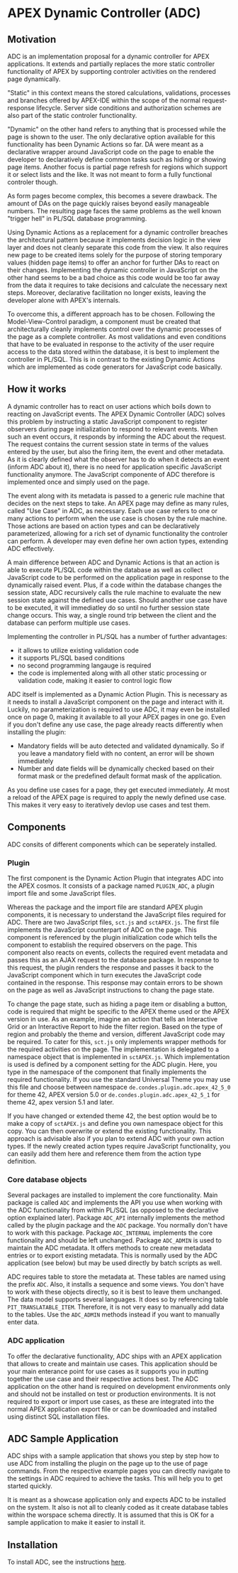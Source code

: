 # APEX Dynamic Controller (ADC)

## Motivation

ADC is an implementation proposal for a dynamic controller for APEX applications. It extends and partially replaces the more static controller functionality of APEX by supporting controler activities on the rendered page dynamically.

"Static" in this context means the stored calculations, validations, processes and branches offered by APEX-IDE within the scope of the normal request-response lifecycle. Server side conditions and authorization schemes are also part of the static controler functionality.

"Dynamic" on the other hand refers to anything that is processed while the page is shown to the user. The only declarative option available for this functionality has been Dynamic Actions so far. DA were meant as a declarative wrapper around JavaScript code on the page to enable the developer to declaratively define common tasks such as hiding or showing page items. Another focus is partial page refresh for regions which support it or select lists and the like. It was not meant to form a fully functional controler though.

As form pages become complex, this becomes a severe drawback. The amount of DAs on the page quickly raises beyond easily manageable numbers. The resulting page faces the same problems as the well known "trigger hell" in PL/SQL database programming.

Using Dynamic Actions as a replacement for a dynamic controller breaches the architectural pattern because it implements decision logic in the view layer and does not cleanly separate this code from the view. It also requires new page to be created items solely for the purpose of storing temporary values (hidden page items) to offer an anchor for further DAs to react on their changes. Implementing the dynamic controller in JavaScript on the other hand seems to be a bad choice as this code would be too far away from the data it requires to take decisions and calculate the necessary next steps. Moreover, declarative facilitation no longer exists, leaving the developer alone with APEX's internals.

To overcome this, a different approach has to be chosen. Following the Model-View-Control paradigm, a component must be created that architecturally cleanly implements control over the dynamic processes of the page as a complete controller. As most validations and even conditions that have to be evaluated in response to the activity of the user require access to the data stored within the database, it is best to implement the controller in PL/SQL. This is in contrast to the existing Dynamic Actions which are implemented as code generators for JavaScript code basically.

## How it works

A dynamic controller has to react on user actions which boils down to reacting on JavaScript events. The APEX Dynamic Controller (ADC) solves this problem by instructing a static JavaScript component to register observers during page initialization to respond to relevant events. When such an event occurs, it responds by informing the ADC about the request. The request contains the current session state in terms of the values entered by the user, but also the firing item, the event and other metadata. As it is clearly defined what the observer has to do when it detects an event (inform ADC about it), there is no need for application specific JavaScript functionality anymore. The JavaScript componente of ADC therefore is implemented once and simply used on the page.

The event along with its metadata is passed to a generic rule machine that decides on the next steps to take. An APEX page may define as many rules, called "Use Case" in ADC, as necessary. Each use case refers to one or many actions to perform when the use case is chosen by the rule machine. Those actions are based on action types and can be declaratively parameterized, allowing for a rich set of dynamic functionality the controler can perform. A developer may even define her own action types, extending ADC effectively.

A main difference between ADC and Dynamic Actions is that an action is able to execute PL/SQL code within the database as well as collect JavaScript code to be performed on the application page in response to the dynamically raised event. Plus, if a code within the database changes the session state, ADC recursively calls the rule machine to evaluate the new session state against the defined use cases. Should another use case have to be executed, it will immediatley do so until no further session state change occurs. This way, a single round trip between the client and the database can perform multiple use cases.

Implementing the controller in PL/SQL has a number of further advantages:
-  it allows to utilize existing validation code
-  it supports PL/SQL based conditions
-  no second programming langauge is required
-  the code is implemented along with all other static processing or validation code, making it easier to control logic flow

ADC itself is implemented as a Dynamic Action Plugin. This is necessary as it needs to install a JavaScript component on the page and interact with it. Luckily, no parameterization is required to use ADC, it may even be installed once on page 0, making it available to all your APEX pages in one go. Even if you don't define any use case, the page already reacts differently when installing the plugin:
- Mandatory fields will be auto detected and validated dynamically. So if you leave a mandatory field with no content, an error will be shown immediately
- Number and date fields will be dynamically checked based on their format mask or the predefined default format mask of the application.

As you define use cases for a page, they get executed immediately. At most a reload of the APEX page is required to apply the newly defined use case. This makes it very easy to iteratively devlop use cases and test them.

## Components

ADC consits of different components which can be seperately installed.

### Plugin

The first component is the Dynamic Action Plugin that integrates ADC into the APEX cosmos. It consists of a package named `PLUGIN_ADC`, a plugin import file and some JavaScript files.

Whereas the package and the import file are standard APEX plugin components, it is necessary to understand the JavaScript files required for ADC. There are two JavaScript files, `sct.js` and `sctAPEX.js`. The first file implements the JavaScript counterpart of ADC on the page. This component is referenced by the plugin initialization code which tells the component to establish the required observers on the page. This component also reacts on events, collects the required event metadata and passes this as an AJAX request to the database package. In response to this request, the plugin renders the response and passes it back to the JavaScript component which in turn executes the JavaScript code contained in the response. This response may contain errors to be shown on the page as well as JavaScript instructions to chang the page state.

To change the page state, such as hiding a page item or disabling a button, code is required that might be specific to the APEX theme used or the APEX version in use. As an example, imagine an action that tells an Interactive Grid or an Interactive Report to hide the filter region. Based on the type of region and probably the theme and version, different JavaScript code may be required. To cater for this, `sct.js` only implements wrapper methods for the required activities on the page. The implementation is delegated to a namespace object that is implemented in `sctAPEX.js`. Which implementation is used is defined by a component setting for the ADC plugin. Here, you type in the namespace of the component that finally implements the required functionality. If you use the standard Universal Theme you may use this file and choose between namespace `de.condes.plugin.adc.apex_42_5_0` for theme 42, APEX version 5.0 or `de.condes.plugin.adc.apex_42_5_1` for theme 42, apex version 5.1 and later.

If you have changed or extended theme 42, the best option would be to make a copy of `sctAPEX.js` and define you own namespace object for this copy. You can then overwrite or extend the existing functionality. This approach is advisable also if you plan to extend ADC with your own action types. If the newly created action types require JavaScript functionality, you can easily add them here and reference them from the action type definition.

### Core database objects

Several packages are installed to implement the core functionality. Main package is called `ADC` and implements the API you use when working with the ADC functionality from within PL/SQL (as opposed to the declarative option explained later). Package `ADC_API` internally implements the method called by the plugin package and the `ADC` package. You normally don't have to work with this package. Package `ADC_INTERNAL` implements the core functionality and should be left unchanged. Package `ADC_ADMIN` is used to maintain the ADC metadata. It offers methods to create new metadata entries or to export existing metadata. This is normally used by the ADC application (see below) but may be used directly by batch scripts as well.

ADC requires table to store the metadata at. These tables are named using the prefix `ADC`. Also, it installs a sequence and some views. You don't have to work with these objects directly, so it is best to leave them unchanged. The data model supports several languages. It does so by referencing table `PIT_TRANSLATABLE_ITEM`. Therefore, it is not very easy to manually add data to the tables. Use the `ADC_ADMIN` methods instead if you want to manually enter data.

### ADC application

To offer the declarative functionality, ADC ships with an APEX application that allows to create and maintain use cases. This application should be your main enterance point for use cases as it supports you in putting together the use case and their respective actions best. The ADC application on the other hand is required on development environments only and should not be installed on test or production environments. It is not required to export or import use cases, as these are integrated into the normal APEX application export file or can be downloaded and installed using distinct SQL installation files.

## ADC Sample Application

ADC ships with a sample application that shows you step by step how to use ADC from installing the plugin on the page up to the use of page commands. From the respective example pages you can directly navigate to the settings in ADC required to achieve the tasks. This will help you to get started quickly.

It is meant as a showcase application only and expects ADC to be installed on the system. It also is not all to cleanly coded as it create database tables within the worspace schema directly. It is assumed that this is OK for a sample application to make it easier to install it.

## Installation

To install ADC, see the instructions [here](https://github.com/j-sieben/ADC/blob/main/DOC/Installation.md).
